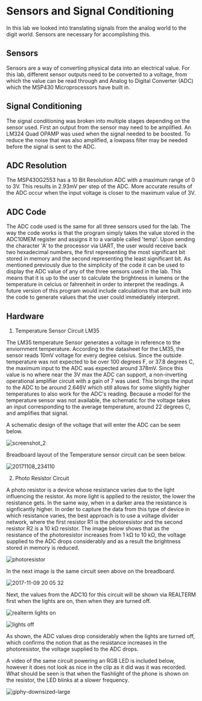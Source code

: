 # Sensors and Signal Conditioning
In this lab we looked into translating signals from the analog world to the digit world. Sensors are necessary for accomplishing this.

## Sensors
Sensors are a way of converting physical data into an electrical value. For this lab, different sensor outputs need to be converted to a voltage, from which the value can be read through and Analog to Digital Converter (ADC) which the MSP430 Microprocessors have built in.

## Signal Conditioning
The signal conditioning was broken into multiple stages depending on the sensor used. First an output from the sensor may need to be amplified. An LM324 Quad OPAMP was used when the signal needed to be boosted. To reduce the noise that was also amplified, a lowpass filter may be needed before the signal is sent to the ADC.  

## ADC Resolution

The MSP430G2553 has a 10 Bit Resolution ADC with a maximum range of 0 to 3V. This results in 2.93mV per step of the ADC. More accurate results of the ADC occur when the input voltage is closer to the maximum value of 3V.  

## ADC Code
The ADC code used is the same for all three sensors used for the lab. The way the code works is that the program simply takes the value stored in the ADC10MEM register and assigns it to a variable called 'temp'. Upon sending the character 'A' to the processor via UART, the user would receive back two hexadecimal numbers, the first representing the most significant bit stored in memory and the second representing the least significant bit. As mentioned previously due to the simplicity of the code it can be used to display the ADC value of any of the three sensors used in the lab. This means that it is up to the user to calculate the brightness in lumens or the temperature in celcius or fahrenheit in order to interpret the readings. A future version of this program would include calculations that are built into the code to generate values that the user could immediately interpret. 
  
## Hardware
 1. Temperature Sensor Circuit LM35 
 
 The LM35 temperature Sensor generates a voltage in reference to the enviornment temperature. According to the datasheet for the LM35, the sensor reads 10mV voltage for every degree celsius. Since the outside temperature was not expected to be over 100 degrees F, or 37.8 degrees C, the maximum input to the ADC was expected around 378mV. Since this value is no where near the 3V max the ADC can support, a non-inverting operational amplifier circuit with a gain of 7 was used. This brings the input to the ADC to be around 2.646V which still allows for some slightly higher temperatures to also work for the ADC's reading. Because a model for the temperature sensor was not available, the schematic for the voltage takes an input corresponding to the average temperature, around 22 degrees C, and amplifies that signal.
 
 A schematic design of the voltage that will enter the ADC can be seen below.
 
 ![screenshot_2](https://user-images.githubusercontent.com/31701000/32590953-10710e40-c4eb-11e7-9dcd-d40673a94b02.png)


Breadboard layout of the Temperature sensor circuit can be seen below.


![20171108_234110](https://user-images.githubusercontent.com/31701000/32590938-ff2eca82-c4ea-11e7-92ff-fd2f052a9f37.jpg)

 
 2. Photo Resistor Circuit
 
 A photo resistor is a device whose resistance varies due to the light influencing the resistor. As more light is applied to the resistor, the lower the resistance gets. In the same way, when in a darker area the resistance is signficantly higher. In order to capture the data from this type of device in which resistance varies, the best approach is to use a voltage divider network, where the first resistor R1 is the photoresistor and the second resistor R2 is a 10 kΩ resistor. The image below shows that as the resistance of the photoresistor increases from 1 kΩ to 10 kΩ, the voltage supplied to the ADC drops considerably and as a result the brightness stored in memory is reduced.
 
![photoresistor](https://user-images.githubusercontent.com/31484781/32639649-e2e1af72-c592-11e7-9f83-cf96d51eab61.JPG)

In the next image is the same circuit seen above on the breadboard.

![2017-11-09 20 05 32](https://user-images.githubusercontent.com/31484781/32639679-01ffc786-c593-11e7-9a37-e48f15e8c999.jpg)

Next, the values from the ADC10 for this circuit will be shown via REALTERM first when the lights are on, then when they are turned off.

![realterm lights on](https://user-images.githubusercontent.com/31484781/32639653-e921f8a6-c592-11e7-9ee3-2015387da8aa.JPG)

![lights off](https://user-images.githubusercontent.com/31484781/32639659-ec10f92c-c592-11e7-84cb-a2f113e83118.JPG)

As shown, the ADC values drop considerably when the lights are turned off, which confirms the notion that as the resistance increases in the photoresistor, the voltage supplied to the ADC drops.
 
 A video of the same circuit powering an RGB LED is included below, however it does not look as nice in the clip as it did was it was recorded. What should be seen is that when the flashlight of the phone is shown on the resistor, the LED blinks at a slower frequency.
 
 ![giphy-downsized-large](https://user-images.githubusercontent.com/31701000/32585812-490d0cd6-c4cd-11e7-9eff-325a8bda4d10.gif)


